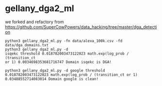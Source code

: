 # gellany_dga2_ml

we forked and refactory from https://github.com/SuperCowPowers/data_hacking/tree/master/dga_detection

<code>python3 gellany_dga2_ml.py -fn data/alexa_100k.csv -fd data/dga_domains.txt</code><br>
<code>python3 gellany_dga2_ml.py -d isqekc
threshold 0.018782003473122023
math.exp(log_prob / (transition_ct or 1) 0.0034698353681716747
Domain isqekc is DGA!</code><br>

<code>python3 gellany_dga2_ml.py -d google
threshold 0.018782003473122023
math.exp(log_prob / (transition_ct or 1) 0.03488552714083014
Domain google is clean!</code><br>



